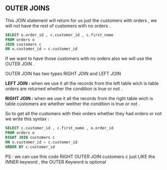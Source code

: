 ## OUTER JOINS



This JOIN statement will return for us just the customers with orders , we will not have the rest of customers with no orders  .

```sql
SELECT o.order_id , c.customer_id , c.first_name
FROM orders o
JOIN customers c
ON o.customer_id = c.customer_id
```

If we want to have those customers with no orders also we will use the OUTER JOIN .

OUTER JOIN has two types RIGHT JOIN and LEFT JOIN 

**LEFT JOIN :** when we use it all the records from the left table wich is table orders  are returned whether the condition is true or not  .

**RIGHT JOIN :** when we use it all the records from the right table wich is table customers  are whether weither the condition is true or not  .

So to get all the customers with their orders whether they had orders or not we write this syntax :

```sql
SELECT c.customer_id , c.first_name , o.order_id 
FROM orders o
RIGHT JOIN customers c
ON o.customer_id = c.customer_id
ORDER BY c.customer_id
```

PS :  we can use this code 
RIGHT OUTER JOIN customers c 
just LIKE the INNER keyword , the OUTER Keyword is  optional